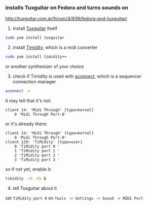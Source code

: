 ### installs Tuxguitar on Fedora and turns sounds on

http://tuxguitar.com.ar/forum/4/939/fedora-and-tuxguitar/


1. install [Tuxguitar](http://sourceforge.net/projects/tuxguitar/) itself

```bash
sudo yum install tuxguitar
```

2. install [Timidity](http://timidity.sourceforge.net/), which is a midi converter

```bash
sudo yum install timidity++
```

or another synthesizer of your choice

3. check if Timidity is used with [aconnect](http://linuxcommand.org/man_pages/aconnect1.html), which is a sequencer connection manager

```bash
aconnect -o
```

it may tell that it's not:

```
client 14: 'Midi Through' [type=kernel]
    0 'Midi Through Port-0'
```

or it's already there:

```
client 14: 'Midi Through' [type=kernel]
    0 'Midi Through Port-0'
client 129: 'TiMidity' [type=user]
    0 'TiMidity port 0 '
    1 'TiMidity port 1 '
    2 'TiMidity port 2 '
    3 'TiMidity port 3 '
```

so if not yet, enable it:

```bash
timidity -iA -Os &
```

4. tell Tuxguitar about it

set `TiMidity port 0` on `Tools -> Settings -> Sound -> MIDI Port`
